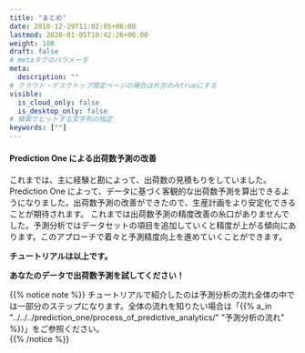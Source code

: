 ```yaml
---
title: "まとめ"
date: 2018-12-29T11:02:05+06:00
lastmod: 2020-01-05T10:42:26+06:00
weight: 100
draft: false
# metaタグのパラメータ
meta:
  description: ""
# クラウド・デスクトップ限定ページの場合は片方のみtrueにする
visible:
  is_cloud_only: false
  is_desktop_only: false
# 検索でヒットする文字列の指定
keywords: [""]
---
```


#### Prediction One による出荷数予測の改善

これまでは、主に経験と勘によって、出荷数の見積もりをしていました。
Prediction One によって、データに基づく客観的な出荷数予測を算出できるようになりました。出荷数予測の改善ができたので、生産計画をより安定化できることが期待されます。
これまでは出荷数予測の精度改善の糸口がありませんでした。予測分析ではデータセットの項目を追加していくと精度が上がる傾向にあります。このアプローチで着々と予測精度向上を進めていくことができます。

**チュートリアルは以上です。**

**あなたのデータで出荷数予測を試してください！**

{{% notice note %}}
チュートリアルで紹介したのは予測分析の流れ全体の中では一部分のステップになります。全体の流れを知りたい場合は「{{% a_in "../../../prediction_one/process_of_predictive_analytics/" "予測分析の流れ" %}}」をご参照ください。<br/>
{{% /notice %}}
